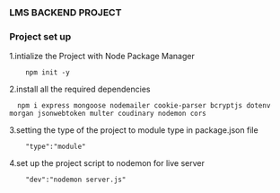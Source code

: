 ### LMS BACKEND PROJECT

### Project set up
1.intialize the Project with Node Package Manager
```
    npm init -y
```
2.install all the required dependencies
```
  npm i express mongoose nodemailer cookie-parser bcryptjs dotenv morgan jsonwebtoken multer coudinary nodemon cors 
```
3.setting the type of the project to module type in package.json file
```
    "type":"module"
```
4.set up the project script to nodemon for live server
```
    "dev":"nodemon server.js"
```


